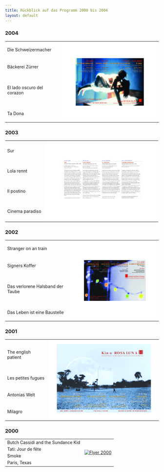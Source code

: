 ```yaml
---
title: Rückblick auf das Programm 2000 bis 2004
layout: default
---
```


### 2004
<table class='program'>
    <tr>
    <td class='program'>
Die Schweizermacher
    </td>
    <td rowspan="4" class="program-td" >
    <a href="archiv/Flyer_2004.pdf">
    <img src="archiv/Flyer_2004.png" alt="Flyer 2004" height="256" >
    </a>
    </td>
    </tr>
    <tr><td>
Bäckerei Zürrer
    </td></tr>
    <tr><td>
El lado oscuro del corazon
    </td></tr>
    <tr><td>
Ta Dona
    </td></tr>
</table>

### 2003
<table class='program' >
    <tr>
    <td class='program'>
Sur
    </td>
    <td rowspan="4" align="top" >
    <a href="archiv/Flyer_2003.pdf">
    <img src="archiv/Flyer_2003.png" alt="Flyer 2003" height="256" >
    </a>
    </td>
    </tr>
    <tr><td>
Lola rennt
    </td></tr>
    <tr><td>
Il postino
    </td></tr>
    <tr><td>
Cinema paradiso
    </td></tr>
</table>


### 2002
<table class='program' >
    <tr>
    <td class='program'>
Stranger on an train
    </td>
    <td rowspan="4" align="top" >
    <a href="archiv/Flyer_2002.pdf">
    <img src="archiv/Flyer_2002.png" alt="Flyer 2002" height="256" >
    </a>
    </td>
    </tr>
    <tr><td>
Signers Koffer
    </td></tr>
    <tr><td>
Das verlorene Halsband der Taube
    </td></tr>
    <tr><td>
Das Leben ist eine Baustelle
    </td></tr>
</table>

### 2001
<table class='program' >
    <tr>
    <td class='program'>
The english patient
    </td>
    <td rowspan="4" align="top" >
    <a href="archiv/Flyer_2001.pdf">
    <img src="archiv/Flyer_2001.png" alt="Flyer 2001" height="256" >
    </a>
    </td>
    </tr>
    <tr><td>
Les petites fugues
    </td></tr>
    <tr><td>
Antonias Welt
    </td></tr>
    <tr><td>
Milagro
    </td></tr>
</table>


### 2000

<table class='program' >
    <tr>
    <td class='program'>
Butch Cassidi and the Sundance Kid
    </td>
    <td rowspan="4" align="top" >
    <a href="archiv/Flyer_2000.pdf">
    <img src="archiv/Flyer_2000.png" alt="Flyer 2000" height="256" >
    </a>
    </td>
    </tr>
    <tr><td>
Tati: Jour de fête
    </td></tr>
    <tr><td>
Smoke
    </td></tr>
    <tr><td>
Paris, Texas
    </td></tr>
</table>


